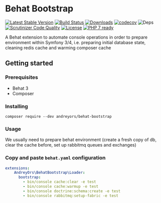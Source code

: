 # Behat Bootstrap

[![Latest Stable Version](https://poser.pugx.org/andreyors/behat-bootstrap/v/stable)](https://packagist.org/packages/andreyors/behat-bootstrap)
[![Build Status](https://travis-ci.org/andreyors/behat-bootstrap.svg?branch=master)](https://travis-ci.org/andreyors/behat-bootstrap)
[![Downloads](https://poser.pugx.org/andreyors/behat-bootstrap/downloads)](https://packagist.org/packages/andreyors/behat-bootstrap)
[![codecov](https://codecov.io/gh/andreyors/behat-bootstrap/branch/master/graph/badge.svg)](https://codecov.io/gh/andreyors/behat-bootstrap)
![Deps](https://img.shields.io/badge/dependencies-up%20to%20date-brightgreen.svg)
[![Scrutinizer Code Quality](https://scrutinizer-ci.com/g/andreyors/behat-bootstrap/badges/quality-score.png?b=master)](https://scrutinizer-ci.com/g/andreyors/behat-bootstrap/?branch=master)
[![License](https://img.shields.io/badge/license-MIT-blue.svg)](https://opensource.org/licenses/MIT)
[![PHP 7 ready](http://php7ready.timesplinter.ch/andreyors/behat-bootstrap/badge.svg)](https://travis-ci.org/andreyors/behat-bootstrap)

A Behat extension to automate console operations in order to prepare environment within Symfony 3/4, i.e. preparing initial database state, cleaning redis cache and warming composer cache

## Getting started

### Prerequisites
 - Behat 3
 - Composer

### Installing
`composer require --dev andreyors/behat-bootstrap`

### Usage
We usually need to prepare behat environment (create a fresh copy of db, clear the cache before, set up rabbitmq queues and exchanges)

### Copy and paste `behat.yaml` configuration
```yaml
extensions:
    AndreyOrs\BehatBootstrap\Loader:
      bootstrap:
        - bin/console cache:clear -e test
        - bin/console cache:warmup -e test         
        - bin/console doctrine:schema:create -e test
        - bin/console rabbitmq:setup-fabric -e test        
```

